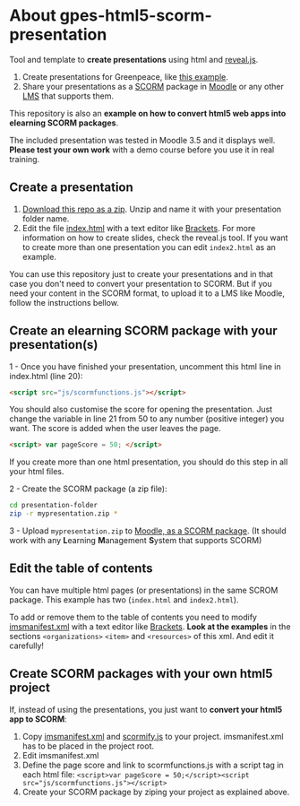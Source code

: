 # About gpes-html5-scorm-presentation

Tool and template to **create presentations** using html and [reveal.js](https://revealjs.com/).

1. Create presentations for Greenpeace, like [this example](https://greenpeace.github.io/gpes-html5-scorm-presentation/).
2. Share your presentations as a [SCORM](https://en.wikipedia.org/wiki/Sharable_Content_Object_Reference_Model) package in [Moodle](https://en.wikipedia.org/wiki/Moodle) or any other [LMS](https://en.wikipedia.org/wiki/List_of_learning_management_systems) that supports them.

This repository is also an **example on how to convert html5 web apps into elearning SCORM packages**. 

The included presentation was tested in Moodle 3.5 and it displays well. **Please test your own work** with a demo course before you use it in real training.

## Create a presentation

1. [Download this repo as a zip](https://github.com/greenpeace/gpes-html5-scorm-presentation/archive/master.zip). Unzip and name it with your presentation folder name.
2. Edit the file [index.html](index.html) with a text editor like [Brackets](http://brackets.io/). For more information on how to create slides, check the reveal.js tool. If you want to create more than one presentation you can edit `index2.html` as an example.

You can use this repository just to create your presentations and in that case you don't need to convert your presentation to SCORM. But if you need your content in the SCORM format, to upload it to a LMS like Moodle, follow the instructions bellow.

## Create an elearning SCORM package with your presentation(s)

1 - Once you have finished your presentation, uncomment this html line in index.html (line 20):

```html
<script src="js/scormfunctions.js"></script>
```

You should also customise the score for opening the presentation. Just change the variable in line 21 from 50 to any number (positive integer) you want. The score is added when the user leaves the page.

```html
<script> var pageScore = 50; </script>
```

If you create more than one html presentation, you should do this step in all your html files.

2 - Create the SCORM package (a zip file):

```bash
cd presentation-folder
zip -r mypresentation.zip *
```

3 - Upload `mypresentation.zip` to [Moodle, as a SCORM package](https://docs.moodle.org/36/en/SCORM_settings). (It should work with any **L**earning **M**anagement **S**ystem that supports SCORM)

## Edit the table of contents

You can have multiple html pages (or presentations) in the same SCROM package. This example has two (`index.html` and `index2.html`).

To add or remove them to the table of contents you need to modify [imsmanifest.xml](imsmanifest.xml) with a text editor like [Brackets](http://brackets.io/). **Look at the examples** in the sections `<organizations>` `<item>` and `<resources>` of this xml. And edit it carefully!

## Create SCORM packages with your own html5 project

If, instead of using the presentations, you just want to **convert your html5 app to SCORM**:

1. Copy [imsmanifest.xml](imsmanifest.xml) and [scormify.js](js/scormify.js) to your project. imsmanifest.xml has to be placed in the project root.
2. Edit imsmanifest.xml 
3. Define the page score and link to scormfunctions.js with a script tag in each html file: `<script>var pageScore = 50;</script><script src="js/scormfunctions.js"></script>`
4. Create your SCORM package by ziping your project as explained above.
